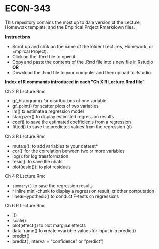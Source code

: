 # ECON-343
This repository contains the most up to date version of the Lecture, Homework template, and the Empirical Project Rmarkdown files.

**Instructions**
- Scroll up and click on the name of the folder (Lectures, Homework, or Empircal Project).
- Click on the .Rmd file to open it
- Copy and paste the contents of the .Rmd file into a new file in Rstudio **OR**
- Download the .Rmd file to your computer and then upload to Rstudio


**Index of R commands introduced in each "Ch X R Lecture.Rmd file"**

Ch 2 R Lecture.Rmd

- gf_histogram() for distributions of one variable
- gf_point()     for scatter plots of two variables
- lm()           to estimate a regression model
- stargazer()    to display estimated regression results
- coef()         to save the estimated coefficients from a regression
- fitted()       to save the predicted values from the regression ($\hat{y}$)


Ch 3 R Lecture.Rmd

- mutate():      to add variables to your dataset*
- cor():         for the correlation between two or more variables
- log():         for log transformation
- resid():       to save the uhats
- plot(resid()): to plot residuals


Ch 4 R Lecture.Rmd

- `summary()` to save the regression results
- r inline mini-chunk to display a regression result, or other computation
- linearHypothesis()  to conduct F-tests on regressions

Ch 6 R Lecture.Rmd

- I()
- scale()
- plot(effect())   to plot marginal effects
- data.frame()     to create xvariable values for input into predict()
- predict()
- predict( ,interval = "confidence" or "predict")
